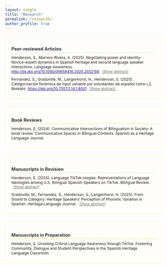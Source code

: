 ```yaml
---
layout: single
title: "Research"
permalink: /research/
author_profile: true
---
```


<style>
  .research-section {
    border: 2px solid #fff9db;
    border-radius: 8px;
    padding: 14px 18px;
    margin-bottom: 22px;
    background-color: #fffefa;
  }

  .research-section h2 {
    font-size: 0.9rem;
    margin-bottom: 8px;
    color: #333;
    border-bottom: 1.5px solid #f0e68c;
    padding-bottom: 3px;
  }

  .paper-item {
    font-size: 0.75rem;
    margin-bottom: 10px;
  }

  .paper-item em {
    font-style: italic;
  }

  .abstract-toggle {
    cursor: pointer;
    font-size: 0.7rem;
    color: #6a6a6a;
    text-decoration: underline;
    margin-left: 6px;
  }

  .abstract-text {
    font-size: 0.7rem;
    margin-top: 5px;
    padding-left: 14px;
    color: #555;
    display: none;
  }

  .doi-link {
    color: #1a0dab;
    text-decoration: underline;
  }

  .page-title, h1 {
    font-size: 1.15rem;
    font-weight: 600;
    margin-bottom: 1rem;
    color: #222;
  }
</style>


<!-- Peer-reviewed Articles -->
<div class="research-section">
  <h2>Peer-reviewed Articles</h2>

  <div class="paper-item">
    Henderson, S., Marrero-Rivera, A. (2025). Negotiating power and identity: Novice-expert dynamics in Spanish heritage and second language speaker interactions. Language Awareness. 
    <a href="http://dx.doi.org/10.1080/09658416.2025.2552156" target="_blank" rel="noopener noreferrer" class="doi-link">http://dx.doi.org/10.1080/09658416.2025.2552156</a>
    <span class="abstract-toggle" onclick="this.nextElementSibling.style.display = (this.nextElementSibling.style.display === 'block' ? 'none' : 'block');">
      [Show abstract]
    </span>
    <div class="abstract-text"> 
      Expert and novice identities that individuals assume reveal power dynamics as they emerge and evolve throughout talk-in interaction. While prior research   has predominantly focused on conversation strategies within the native/non-native speaker dichotomy, this study challenges that binary by incorporating multilingual individuals to portray the dynamics of multilingual communities. Specifically, we analyze novice-expert identity construction through a case study of a Spanish heritage language (SHL) speaker, Mario, using conversation analysis of his video conferencing interactions with second language (L2) speakers. By analyzing references to expertise and conversation strategies, the research explores power dynamics in multilingual contexts. Findings reveal that L2 speakers consistently reference their expertise and employ frequent conversation strategies such as topic control and shift to exert conversational power. Conversely, the SHL speaker demonstrates a fluid orientation to the novice-expert identity, often resisting the expert role due to potential linguistic insecurity or societal stigmatisation of non-standard varieties. These dynamics reflect broader societal structures of linguistic power and privilege, particularly the undervaluation of SHL speakers’ language abilities. The study provides insight into complexities of identity negotiation in multilingual environments by examining how an SHL speaker navigates fluid epistemic positioning, and suggests pedagogical strategies for supporting more equitable interactions in mixed-language classrooms.
    </div>
  </div>

  <div class="paper-item">
    Fernandez, S., Gradoville, M., Langenhorst, H., Henderson, S. (2025). Categorización fonémica de input variable por estudiantes de español como L2. Borealis. 
    <a href="https://doi.org/10.7557/1.14.1.8001" target="_blank" rel="noopener noreferrer" class="doi-link">https://doi.org/10.7557/1.14.1.8001</a>
    <span class="abstract-toggle" onclick="this.nextElementSibling.style.display = (this.nextElementSibling.style.display === 'block' ? 'none' : 'block');">
      [Show abstract]
    </span>
    <div class="abstract-text">
      Este estudio analiza la categorización de input fonético variable por estudiantes de español como segunda lengua (L2), centrándose en los desafíos de reconocer y adquirir vocabulario nuevo en un contexto caracterizado por una notable variabilidad en el habla. Aunque el español presenta una amplia variedad de formas dialectales y sociales, los aprendices rara vez se exponen a dicha variación en el aula. Por lo tanto, un elemento clave de esta investigación es la fricativa palato-alveolar sorda [ʃ], ausente en la mayoría de las variedades del español, pero que puede surgir como alófono de /ʧ/ o /ʝ/ en algunas regiones. Este estudio busca determinar la habilidad de ciertos individuos para categorizar fonéticamente variedades con las que no están familiarizados. La investigación incluyó a 23 estudiantes de tercer año de español en una universidad del suroeste de los Estados Unidos. Los resultados indican que los participantes categorizaron correctamente la mayoría de las combinaciones hablante-fonema en más del 85 % de los casos, pero tuvieron dificultades significativas con el fonema /ʝ/ producido por la hablante rioplatense, donde la precisión cayó al 9.8 %. Curiosamente, la exposición previa al español rioplatense no mejoró significativamente la precisión en la identificación de sonidos, lo que sugiere que otros factores pueden influir en la categorización fonética de los aprendices.
    </div>
  </div>
</div>

<!-- Book Reviews -->
<div class="research-section">
  <h2>Book Reviews</h2>

  <div class="paper-item">
    Henderson, S. (2024). Communicative Intersections of Bilingualism in Society: A book review: Communicative Spaces in Bilingual Contexts. Spanish as a Heritage Language Journal.
  </div>
</div>

<!-- Manuscripts in Revision -->
<div class="research-section">
  <h2>Manuscripts in Revision</h2>

  <div class="paper-item">
    Henderson, S. (2025). Language TikTok-ologías: Representations of Language Ideologies among U.S. Bilingual Spanish-Speakers on TikTok. Bilingual Review.
    <span class="abstract-toggle" onclick="this.nextElementSibling.style.display = (this.nextElementSibling.style.display === 'block' ? 'none' : 'block');">
      [Show abstract]
    </span>
    <div class="abstract-text">
      Abstract content for "Language TikTok-ologías..." goes here.
    </div>
  </div>

  <div class="paper-item">
    Gradoville, M., Fernandez, S., Henderson, S., Langenhorst, H. (2025). From Sound to Category: Heritage Speakers’ Perception of Phonetic Variation in Spanish. Heritage Language Journal.
    <span class="abstract-toggle" onclick="this.nextElementSibling.style.display = (this.nextElementSibling.style.display === 'block' ? 'none' : 'block');">
      [Show abstract]
    </span>
    <div class="abstract-text">
      Abstract content for "From Sound to Category..." goes here.
    </div>
  </div>
</div>

<!-- Manuscripts in Preparation -->
<div class="research-section">
  <h2>Manuscripts in Preparation</h2>

  <div class="paper-item">
    Henderson, S. Unveiling Critical Language Awareness through TikTok: Fostering Community, Dialogue and Student Perspectives in the Spanish Heritage Language Classroom.
  </div>
</div>

